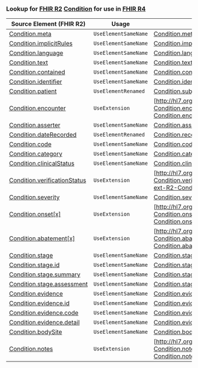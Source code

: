 ### Lookup for [FHIR R2](https://hl7.org/fhir/DSTU2/) [Condition](https://hl7.org/fhir/DSTU2/Condition.html) for use in [FHIR R4](https://hl7.org/fhir/R4/)

| Source Element (FHIR R2) | Usage | Target |
| -------------- | ----- | ------ |
| [Condition.meta](https://hl7.org/fhir/DSTU2/Condition.html#resource) | `UseElementSameName` | [Condition.meta](https://hl7.org/fhir/R4/Condition.html#resource) |
| [Condition.implicitRules](https://hl7.org/fhir/DSTU2/Condition.html#resource) | `UseElementSameName` | [Condition.implicitRules](https://hl7.org/fhir/R4/Condition.html#resource) |
| [Condition.language](https://hl7.org/fhir/DSTU2/Condition.html#resource) | `UseElementSameName` | [Condition.language](https://hl7.org/fhir/R4/Condition.html#resource) |
| [Condition.text](https://hl7.org/fhir/DSTU2/Condition.html#resource) | `UseElementSameName` | [Condition.text](https://hl7.org/fhir/R4/Condition.html#resource) |
| [Condition.contained](https://hl7.org/fhir/DSTU2/Condition.html#resource) | `UseElementSameName` | [Condition.contained](https://hl7.org/fhir/R4/Condition.html#resource) |
| [Condition.identifier](https://hl7.org/fhir/DSTU2/Condition.html#resource) | `UseElementSameName` | [Condition.identifier](https://hl7.org/fhir/R4/Condition.html#resource) |
| [Condition.patient](https://hl7.org/fhir/DSTU2/Condition.html#resource) | `UseElementRenamed` | [Condition.subject](https://hl7.org/fhir/R4/Condition.html#resource) |
| [Condition.encounter](https://hl7.org/fhir/DSTU2/Condition.html#resource) | `UseExtension` | [http://hl7.org/fhir/1.0/StructureDefinition/extension-Condition.encounter](StructureDefinition-ext-R2-Condition.encounter.html) |
| [Condition.asserter](https://hl7.org/fhir/DSTU2/Condition.html#resource) | `UseElementSameName` | [Condition.asserter](https://hl7.org/fhir/R4/Condition.html#resource) |
| [Condition.dateRecorded](https://hl7.org/fhir/DSTU2/Condition.html#resource) | `UseElementRenamed` | [Condition.recordedDate](https://hl7.org/fhir/R4/Condition.html#resource) |
| [Condition.code](https://hl7.org/fhir/DSTU2/Condition.html#resource) | `UseElementSameName` | [Condition.code](https://hl7.org/fhir/R4/Condition.html#resource) |
| [Condition.category](https://hl7.org/fhir/DSTU2/Condition.html#resource) | `UseElementSameName` | [Condition.category](https://hl7.org/fhir/R4/Condition.html#resource) |
| [Condition.clinicalStatus](https://hl7.org/fhir/DSTU2/Condition.html#resource) | `UseElementSameName` | [Condition.clinicalStatus](https://hl7.org/fhir/R4/Condition.html#resource) |
| [Condition.verificationStatus](https://hl7.org/fhir/DSTU2/Condition.html#resource) | `UseExtension` | [http://hl7.org/fhir/1.0/StructureDefinition/extension-Condition.verificationStatus](StructureDefinition-ext-R2-Condition.verificationStatus.html) |
| [Condition.severity](https://hl7.org/fhir/DSTU2/Condition.html#resource) | `UseElementSameName` | [Condition.severity](https://hl7.org/fhir/R4/Condition.html#resource) |
| [Condition.onset[x]](https://hl7.org/fhir/DSTU2/Condition.html#resource) | `UseExtension` | [http://hl7.org/fhir/1.0/StructureDefinition/extension-Condition.onset](StructureDefinition-ext-R2-Condition.onset.html) |
| [Condition.abatement[x]](https://hl7.org/fhir/DSTU2/Condition.html#resource) | `UseExtension` | [http://hl7.org/fhir/1.0/StructureDefinition/extension-Condition.abatement](StructureDefinition-ext-R2-Condition.abatement.html) |
| [Condition.stage](https://hl7.org/fhir/DSTU2/Condition.html#resource) | `UseElementSameName` | [Condition.stage](https://hl7.org/fhir/R4/Condition.html#resource) |
| [Condition.stage.id](https://hl7.org/fhir/DSTU2/Condition.html#resource) | `UseElementSameName` | [Condition.stage.id](https://hl7.org/fhir/R4/Condition.html#resource) |
| [Condition.stage.summary](https://hl7.org/fhir/DSTU2/Condition.html#resource) | `UseElementSameName` | [Condition.stage.summary](https://hl7.org/fhir/R4/Condition.html#resource) |
| [Condition.stage.assessment](https://hl7.org/fhir/DSTU2/Condition.html#resource) | `UseElementSameName` | [Condition.stage.assessment](https://hl7.org/fhir/R4/Condition.html#resource) |
| [Condition.evidence](https://hl7.org/fhir/DSTU2/Condition.html#resource) | `UseElementSameName` | [Condition.evidence](https://hl7.org/fhir/R4/Condition.html#resource) |
| [Condition.evidence.id](https://hl7.org/fhir/DSTU2/Condition.html#resource) | `UseElementSameName` | [Condition.evidence.id](https://hl7.org/fhir/R4/Condition.html#resource) |
| [Condition.evidence.code](https://hl7.org/fhir/DSTU2/Condition.html#resource) | `UseElementSameName` | [Condition.evidence.code](https://hl7.org/fhir/R4/Condition.html#resource) |
| [Condition.evidence.detail](https://hl7.org/fhir/DSTU2/Condition.html#resource) | `UseElementSameName` | [Condition.evidence.detail](https://hl7.org/fhir/R4/Condition.html#resource) |
| [Condition.bodySite](https://hl7.org/fhir/DSTU2/Condition.html#resource) | `UseElementSameName` | [Condition.bodySite](https://hl7.org/fhir/R4/Condition.html#resource) |
| [Condition.notes](https://hl7.org/fhir/DSTU2/Condition.html#resource) | `UseExtension` | [http://hl7.org/fhir/1.0/StructureDefinition/extension-Condition.notes](StructureDefinition-ext-R2-Condition.notes.html) |
